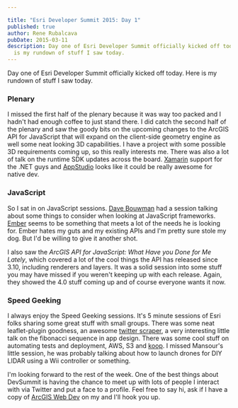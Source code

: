 ```yaml
---

title: "Esri Developer Summit 2015: Day 1"
published: true
author: Rene Rubalcava
pubDate: 2015-03-11
description: Day one of Esri Developer Summit officially kicked off today. Here
  is my rundown of stuff I saw today.
---
```


Day one of Esri Developer Summit officially kicked off today. Here is my rundown
of stuff I saw today.

### Plenary

I missed the first half of the plenary because it was way too packed and I
hadn't had enough coffee to just stand there. I did catch the second half of the
plenary and saw the goody bits on the upcoming changes to the ArcGIS API for
JavaScript that will expand on the client-side geometry engine as well some neat
looking 3D capabilities. I have a project with some possible 3D requirements
coming up, so this really interests me. There was also a lot of talk on the
runtime SDK updates across the board. [Xamarin](http://xamarin.com/) support for
the .NET guys and
[AppStudio](http://www.esri.com/events/devsummit/agenda/appstudio) looks like it
could be really awesome for native dev.

### JavaScript

So I sat in on JavaScript sessions. [Dave Bouwman](http://blog.davebouwman.com/)
had a session talking about some things to consider when looking at JavaScript
frameworks. [Ember](http://emberjs.com/) seems to be something that meets a lot
of the needs he is looking for. Ember hates my guts and my existing APIs and I'm
pretty sure stole my dog. But I'd be willing to give it another shot.

I also saw the _ArcGIS API for JavaScript: What Have you Done for Me Lately_,
which covered a lot of the cool things the API has released since 3.10,
including renderers and layers. It was a solid session into some stuff you may
have missed if you weren't keeping up with each release. Again, they showed the
4.0 stuff coming up and of course everyone wants it now.

### Speed Geeking

I always enjoy the Speed Geeking sessions. It's 5 minute sessions of Esri folks
sharing some great stuff with small groups. There was some neat leaflet-plugin
goodness, an awesome
[twitter scraper](https://github.com/Esri/esri-gnip-loader), a very interesting
little talk on the fibonacci sequence in app design. There was some cool stuff
on automating tests and deployment, AWS, S3 and
[koop](https://github.com/Esri/koop). I missed Mansour's little session, he was
probably talking about how to launch drones for DIY LIDAR using a Wii controller
or something.

I'm looking forward to the rest of the week. One of the best things about
DevSummit is having the chance to meet up with lots of people I interact with
via Twitter and put a face to a profile. Feel free to say hi, ask if I have a
copy of
[ArcGIS Web Dev](http://www.amazon.com/dp/1617291617/ref=as_sl_pc_tf_lc?tag=odoenet-20&camp=15309&creative=331441&linkCode=st1&creativeASIN=1617291617&adid=07E9A73M4XJQCAS44YQR&ref-refURL=http%3A%2F%2Fodoe.net%2Fblog%2F)
on my and I'll hook you up.

